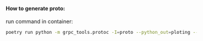 #### How to generate proto:
run command in container: 
```bash
poetry run python -m grpc_tools.protoc -I=proto --python_out=ploting --python_grpc_out=ploting proto/stats.proto
```
